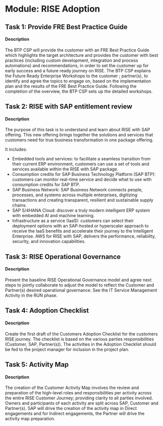 
# Module: RISE Adoption
## Task 1: Provide FRE Best Practice Guide
#### Description
The BTP CSP will provide the customer with an FRE Best Practice Guide which highlights the target architecture and provides the customer with best practices (including custom development, integration and process automations) and recommendations, in order to set the customer up for early success and a future ready journey on RISE. 
The BTP CSP explains the Future Ready Enterprise Workshops to the customer ; partner(s), to identify and agree the topics to engage on, based on the implementation plan and the results of the FRE Best Practice Guide. Following the completion of the overview, the BTP CSP sets up the detailed workshops. 
## Task 2: RISE with SAP entitlement review
#### Description
The purpose of this task is to understand and learn about RISE with SAP offering. This new offering brings together the solutions and services that customers need for true business transformation in one package offering. 

It includes:
* Embedded tools and services: to facilitate a seamless transition from their current ERP environment, customers can use a set of tools and services available within the RISE with SAP package.
* Consumption credits for SAP Business Technology Platform (SAP BTP): customers can monitor real-time service and decide what to use with consumption credits for SAP BTP.
* SAP Business Network: SAP Business Network connects people, processes, and systems across multiple enterprises, digitizing transactions and creating transparent, resilient and sustainable supply chains.
* SAP S/4HANA Cloud: discover a truly modern intelligent ERP system with embedded AI and machine learning.
* Infrastructure as a service (IaaS): customers can select their deployment options with an SAP-hosted or hyperscaler approach to receive the IaaS benefits and accelerate their journey to the Intelligent Enterprise. AWS for RISE with SAP, delivers the performance, reliability, security, and innovation capabilities.
## Task 3: RISE Operational Governance
#### Description
Present the baseline RISE Operational Governance model and agree next steps to jointly collaborate to adjust the model to reflect the Customer and Partner(s) desired operational governance. See the IT Service Management Activity in the RUN phase.

## Task 4: Adoption Checklist
#### Description
Create the first draft of the Customers Adoption Checklist for the customers RISE journey. The checklist is based on the various parties responsibilities (Customer, SAP, Partner(s)). The activities in the Adoption Checklist should be fed to the project manager for inclusion in the project plan.

## Task 5: Activity Map
#### Description
The creation of the Customer Activity Map involves the review and preparation of the high-level roles and responsibilities per activity across the entire RISE Customer Journey; providing clarity to all parties involved. Owners and participants of each activity are split across SAP, Customer and Partner(s). SAP will drive the creation of the activity map in Direct engagements and for Indirect engagements, the Partner will drive the activity map preparation.
